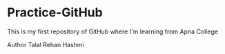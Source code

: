 # Practice-GitHub
This is my first repository of GitHub where I'm learning from Apna College

Author Talal Rehan Hashmi
